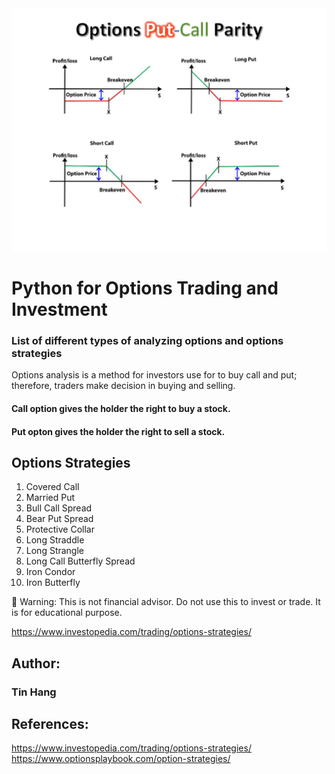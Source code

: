<img src="Options_Titles.PNG">

# Python for Options Trading and Investment

### List of different types of analyzing options and options strategies  
Options analysis is a method for investors use for to buy call and put; therefore, traders make decision in buying and selling. 

#### Call option gives the holder the right to buy a stock.  
#### Put opton gives the holder the right to sell a stock.   

## Options Strategies  
1. Covered Call  
2. Married Put  
3. Bull Call Spread  
4. Bear Put Spread  
5. Protective Collar  
6. Long Straddle  
7. Long Strangle  
8. Long Call Butterfly Spread  
9. Iron Condor  
10. Iron Butterfly  

:red_circle: Warning: This is not financial advisor.  Do not use this to invest or trade. It is for educational purpose.  

https://www.investopedia.com/trading/options-strategies/

## Author:    
### Tin Hang  

## References:  
https://www.investopedia.com/trading/options-strategies/  
https://www.optionsplaybook.com/option-strategies/  


